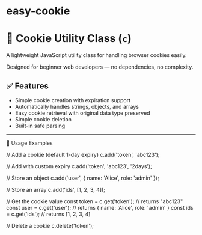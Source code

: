 # easy-cookie

# 🍪 Cookie Utility Class (`c`)

A lightweight JavaScript utility class for handling browser cookies easily.

Designed for beginner web developers — no dependencies, no complexity.

## ✅ Features

- Simple cookie creation with expiration support
- Automatically handles strings, objects, and arrays
- Easy cookie retrieval with original data type preserved
- Simple cookie deletion
- Built-in safe parsing

---

 🚀 Usage Examples

// Add a cookie (default 1-day expiry)
c.add('token', 'abc123');

// Add with custom expiry
c.add('token', 'abc123', '2days');

// Store an object
c.add('user', { name: 'Alice', role: 'admin' });

// Store an array
c.add('ids', [1, 2, 3, 4]);

// Get the cookie value
const token = c.get('token');     // returns "abc123"
const user = c.get('user');       // returns { name: 'Alice', role: 'admin' }
const ids = c.get('ids');         // returns [1, 2, 3, 4]

// Delete a cookie
c.delete('token');
 

